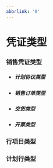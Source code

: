 ```yaml
---
abbrlink: '0'
---
```

# 凭证类型

### 销售凭证类型

* ##### 计划协议类型
* ##### 销售订单类型
* ##### 交货类型
* ##### 开票类型

### 行项目类型

### 计划行类型

